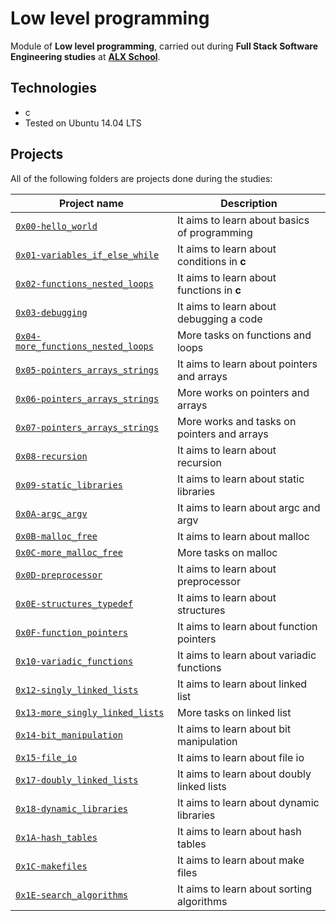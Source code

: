 # Low level programming

Module of **Low level programming**, carried out during **Full Stack Software Engineering studies** at **[ALX School](https://www.alxafrica.com)**.

## Technologies

* c
* Tested on Ubuntu 14.04 LTS

## Projects

All of the following folders are projects done during the studies:

| Project name | Description |
| ------------ | ----------- |
| [`0x00-hello_world`](https://github.com/nazrawimedhin/alx-low_level_programming/tree/master/0x00-hello_world) | It aims to learn about basics of programming |
| [`0x01-variables_if_else_while`](https://github.com/nazrawimedhin/alx-low_level_programming/tree/master/0x01-variables_if_else_while) | It aims to learn about conditions in **c** |
| [`0x02-functions_nested_loops`](https://github.com/nazrawimedhin/alx-low_level_programming/tree/master/0x02-functions_nested_loops) | It aims to learn about functions in **c** |
| [`0x03-debugging`](https://github.com/nazrawimedhin/alx-low_level_programming/tree/master/0x03-debugging) | It aims to learn about debugging a code |
| [`0x04-more_functions_nested_loops`](https://github.com/nazrawimedhin/alx-low_level_programming/tree/master/0x04-more_functions_nested_loops) | More tasks on functions and loops |
| [`0x05-pointers_arrays_strings`](https://github.com/nazrawimedhin/alx-low_level_programming/tree/master/0x05-pointers_arrays_strings) | It aims to learn about pointers and arrays |
| [`0x06-pointers_arrays_strings`](https://github.com/nazrawimedhin/alx-low_level_programming/tree/master/0x06-pointers_arrays_strings) | More works on pointers and arrays |
| [`0x07-pointers_arrays_strings`](https://github.com/nazrawimedhin/alx-low_level_programming/tree/master/0x07-pointers_arrays_strings) | More works and tasks on pointers and arrays |
| [`0x08-recursion`](https://github.com/nazrawimedhin/alx-low_level_programming/tree/master/0x08-recursion) | It aims to learn about recursion |
| [`0x09-static_libraries`](https://github.com/nazrawimedhin/alx-low_level_programming/tree/master/0x09-static_libraries) | It aims to learn about static libraries |
| [`0x0A-argc_argv`](https://github.com/nazrawimedhin/alx-low_level_programming/tree/master/0x0A-argc_argv) | It aims to learn about argc and argv |
| [`0x0B-malloc_free`](https://github.com/nazrawimedhin/alx-low_level_programming/tree/master/0x0B-malloc_free) | It aims to learn about malloc |
| [`0x0C-more_malloc_free`](https://github.com/nazrawimedhin/alx-low_level_programming/tree/master/0x0C-more_malloc_free) | More tasks on malloc |
| [`0x0D-preprocessor`](https://github.com/nazrawimedhin/alx-low_level_programming/tree/master/0x0D-preprocessor) | It aims to learn about preprocessor |
| [`0x0E-structures_typedef`](https://github.com/nazrawimedhin/alx-low_level_programming/tree/master/0x10-variadic_functions) | It aims to learn about structures |
| [`0x0F-function_pointers`](https://github.com/nazrawimedhin/alx-low_level_programming/tree/master/0x0F-function_pointers) | It aims to learn about function pointers |
| [`0x10-variadic_functions`](https://github.com/nazrawimedhin/alx-low_level_programming/tree/master/0x10-variadic_functions) | It aims to learn about variadic functions |
| [`0x12-singly_linked_lists`](https://github.com/nazrawimedhin/alx-low_level_programming/tree/master/0x12-singly_linked_lists) | It aims to learn about linked list |
| [`0x13-more_singly_linked_lists`](https://github.com/nazrawimedhin/alx-low_level_programming/tree/master/0x13-more_singly_linked_lists) | More tasks on linked list |
| [`0x14-bit_manipulation`](https://github.com/nazrawimedhin/alx-low_level_programming/tree/master/0x14-bit_manipulation) | It aims to learn about bit manipulation |
| [`0x15-file_io`](https://github.com/nazrawimedhin/alx-low_level_programming/tree/master/0x15-file_io) | It aims to learn about file io |
| [`0x17-doubly_linked_lists`](https://github.com/nazrawimedhin/alx-low_level_programming/tree/master/0x17-doubly_linked_lists) | It aims to learn about doubly linked lists |
| [`0x18-dynamic_libraries`](https://github.com/nazrawimedhin/alx-low_level_programming/tree/master/0x18-dynamic_libraries) | It aims to learn about dynamic libraries |
| [`0x1A-hash_tables`](https://github.com/nazrawimedhin/alx-low_level_programming/tree/master/0x1A-hash_tables) | It aims to learn about hash tables |
| [`0x1C-makefiles`](https://github.com/nazrawimedhin/alx-low_level_programming/tree/master/0x1C-makefiles) | It aims to learn about make files
| [`0x1E-search_algorithms`](https://github.com/nazrawimedhin/alx-low_level_programming/tree/master/0x1E-search_algorithms) | It aims to learn about sorting algorithms|
